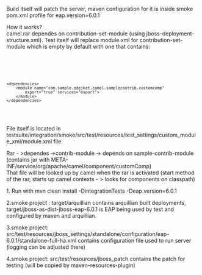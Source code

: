 <p>Build itself will patch the server, maven configuration for it is inside smoke pom.xml profile for eap.version=6.0.1
</p>
<p>
How it works? </br>
camel.rar dependes on contribution-set-module (using jboss-deployment-structure.xml). Test itself will replace module.xml for contribution-set-module which is empty by default with one that contains:
<code>
<?xml version="1.0" encoding="UTF-8"?>
<module xmlns="urn:jboss:module:1.1" name="com.sample.edejket.camel.contrib">
	<resources>
	</resources>

	<dependencies>
		<module name="com.sample.edejket.camel.samplecontrib.customcomp"
			export="true" services="export">
		</module>
	</dependencies>
</module>
</code>
</br>File itself is located in testsuite/integration/smoke/src/test/resources/test_settings/custom_module_xml/module.xml file.

Rar - >dependes ->contrib-module -> depends on sample-contrib-module (contains jar with META-INF/service/org/apache/camel/component/customComp)</br>
That file will be looked up by camel when the rar is activated (start method of the rar, starts up camel contexts - > looks for components on classpath)
</p>
<p>
1. Run with mvn clean install -DintegrationTests -Deap.version=6.0.1
</p>
<p>
2.smoke project : target/arquillian contains arquillian built deployments, target/jboss-as-dist-jboss-eap-6.0.1 is EAP being used by test and configured by maven and arquillian.
</p>
<p>
3.smoke project: src/test/resources/jboss_settings/standalone/configuration/eap-6.0.1/standalone-full-ha.xml contains configuration file used to run server (logging can be adjusted there)
</p>
<p>
4.smoke project: src/test/resources/jboss_patch contains the patch for testing (will be copied by maven-resources-plugin)
</p>
